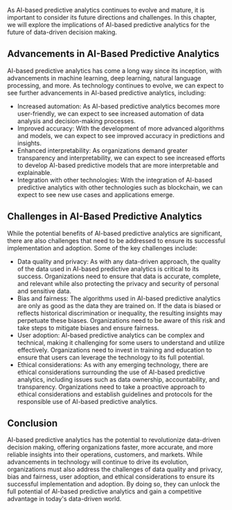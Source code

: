 
As AI-based predictive analytics continues to evolve and mature, it is important to consider its future directions and challenges. In this chapter, we will explore the implications of AI-based predictive analytics for the future of data-driven decision making.

Advancements in AI-Based Predictive Analytics
---------------------------------------------

AI-based predictive analytics has come a long way since its inception, with advancements in machine learning, deep learning, natural language processing, and more. As technology continues to evolve, we can expect to see further advancements in AI-based predictive analytics, including:

* Increased automation: As AI-based predictive analytics becomes more user-friendly, we can expect to see increased automation of data analysis and decision-making processes.
* Improved accuracy: With the development of more advanced algorithms and models, we can expect to see improved accuracy in predictions and insights.
* Enhanced interpretability: As organizations demand greater transparency and interpretability, we can expect to see increased efforts to develop AI-based predictive models that are more interpretable and explainable.
* Integration with other technologies: With the integration of AI-based predictive analytics with other technologies such as blockchain, we can expect to see new use cases and applications emerge.

Challenges in AI-Based Predictive Analytics
-------------------------------------------

While the potential benefits of AI-based predictive analytics are significant, there are also challenges that need to be addressed to ensure its successful implementation and adoption. Some of the key challenges include:

* Data quality and privacy: As with any data-driven approach, the quality of the data used in AI-based predictive analytics is critical to its success. Organizations need to ensure that data is accurate, complete, and relevant while also protecting the privacy and security of personal and sensitive data.
* Bias and fairness: The algorithms used in AI-based predictive analytics are only as good as the data they are trained on. If the data is biased or reflects historical discrimination or inequality, the resulting insights may perpetuate these biases. Organizations need to be aware of this risk and take steps to mitigate biases and ensure fairness.
* User adoption: AI-based predictive analytics can be complex and technical, making it challenging for some users to understand and utilize effectively. Organizations need to invest in training and education to ensure that users can leverage the technology to its full potential.
* Ethical considerations: As with any emerging technology, there are ethical considerations surrounding the use of AI-based predictive analytics, including issues such as data ownership, accountability, and transparency. Organizations need to take a proactive approach to ethical considerations and establish guidelines and protocols for the responsible use of AI-based predictive analytics.

Conclusion
----------

AI-based predictive analytics has the potential to revolutionize data-driven decision making, offering organizations faster, more accurate, and more reliable insights into their operations, customers, and markets. While advancements in technology will continue to drive its evolution, organizations must also address the challenges of data quality and privacy, bias and fairness, user adoption, and ethical considerations to ensure its successful implementation and adoption. By doing so, they can unlock the full potential of AI-based predictive analytics and gain a competitive advantage in today's data-driven world.
